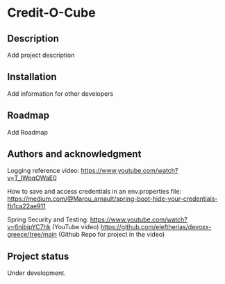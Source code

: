 # Credit-O-Cube

## Description
Add project description

## Installation
Add information for other developers

## Roadmap
Add Roadmap


## Authors and acknowledgment
Logging reference video: https://www.youtube.com/watch?v=T_lWpqOWaE0 <br>

How to save and access credentials in an env.properties file: https://medium.com/@Marou_arnault/spring-boot-hide-your-credentials-fb1ca22ae911

Spring Security and Testing: https://www.youtube.com/watch?v=6nibjpYC7hk (YouTube video) https://github.com/eleftherias/devoxx-greece/tree/main (Github Repo for project in the video)


## Project status
Under development.